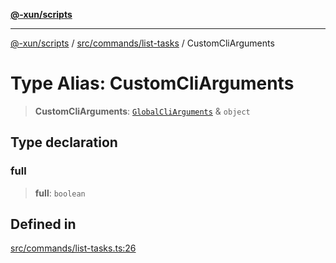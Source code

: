 [**@-xun/scripts**](../../../../README.md)

***

[@-xun/scripts](../../../../README.md) / [src/commands/list-tasks](../README.md) / CustomCliArguments

# Type Alias: CustomCliArguments

> **CustomCliArguments**: [`GlobalCliArguments`](../../../configure/type-aliases/GlobalCliArguments.md) & `object`

## Type declaration

### full

> **full**: `boolean`

## Defined in

[src/commands/list-tasks.ts:26](https://github.com/Xunnamius/xscripts/blob/12020afea79f1ec674174f8cb4103ac0b46875c5/src/commands/list-tasks.ts#L26)

